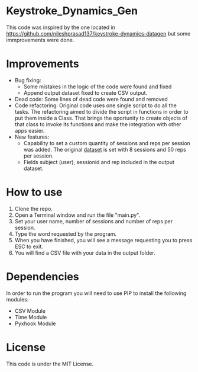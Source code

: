 # Keystroke_Dynamics_Gen
This code was inspired by the one located in https://github.com/nileshprasad137/keystroke-dynamics-datagen but some immprovements were done. 

# Improvements
* Bug fixing: 
  * Some mistakes in the logic of the code were found and fixed
  * Append output dataset fixed to create CSV output.
* Dead code: Some lines of dead code were found and removed
* Code refactoring: Original code uses one single script to do all the tasks. The refactoring aimed to divide the script in functions in order to put them inside a Class. That brings the oportunity to create objects of that class to invoke its functions and make the integration with other apps easier.
* New features: 
  * Capability to set a custom quantity of sessions and reps per session was added. The original [dataset](https://www.cs.cmu.edu/~keystroke/) is set with 8 sessions and 50 reps per session.
  * Fields subject (user), sessionid and rep included in the output dataset.

# How to use
1) Clone the repo.
2) Open a Terminal window and run the file "main.py".
3) Set your user name, number of sessions and number of reps per session.
4) Type the word requested by the program.
5) When you have finished, you will see a message requesting you to press ESC to exit.
6) You will find a CSV file with your data in the output folder.

# Dependencies
In order to run the program you will need to use PIP to install the following modules:
* CSV Module
* Time Module
* Pyxhook Module

# License
This code is under the MIT License.
